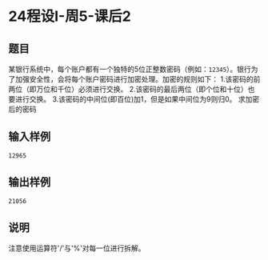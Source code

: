 # 24程设I-周5-课后2

## 题目

某银行系统中，每个账户都有一个独特的5位正整数密码（例如：`12345`）。银行为了加强安全性，会将每个账户密码进行加密处理。加密的规则如下：
1.该密码的前两位（即万位和千位）必须进行交换。
2.该密码的最后两位（即个位和十位）也要进行交换。
3.该密码的中间位(即百位)加1，但是如果中间位为9则归0。
求加密后的密码

## 输入样例

```
12965
```

## 输出样例

```
21056
```

## 说明

注意使用运算符'/'与'%'对每一位进行拆解。

